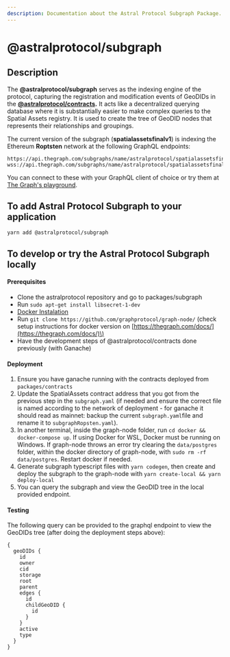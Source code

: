 ```yaml
---
description: Documentation about the Astral Protocol Subgraph Package.
---
```


# @astralprotocol/subgraph

## **Description**

The **@astralprotocol/subgraph** serves as the indexing engine of the protocol, capturing the registration and modification events of GeoDIDs in the [**@astralprotocol/contracts**](docs/)**.** It acts like a decentralized querying database where it is substantially easier to make complex queries to the Spatial Assets registry. It is used to create the tree of GeoDID nodes that represents their relationships and groupings.

The current version of the subgraph \(**spatialassetsfinalv1**\) is indexing the Ethereum **Roptsten** network at the following GraphQL endpoints:

```text
https://api.thegraph.com/subgraphs/name/astralprotocol/spatialassetsfinalv1
wss://api.thegraph.com/subgraphs/name/astralprotocol/spatialassetsfinalv1
```

You can connect to these with your GraphQL client of choice or try them at [The Graph's playground](https://thegraph.com/explorer/subgraph/astralprotocol/spatialassetsv06).

## **To add Astral Protocol Subgraph to your application**

```text
yarn add @astralprotocol/subgraph
```

## **To develop or try the Astral Protocol Subgraph locally**

#### Prerequisites

* Clone the astralprotocol repository and go to packages/subgraph
* Run `sudo apt-get install libsecret-1-dev`
* [Docker Instalation](https://docs.docker.com/install/linux/docker-ce/debian/)
* Run `git clone https://github.com/graphprotocol/graph-node/` \(check setup instructions for docker version  on [https://thegraph.com/docs/](https://thegraph.com/docs/)\)
* Have the development steps of @astralprotocol/contracts done previously \(with Ganache\)

#### Deployment

1. Ensure you have ganache running with the contracts deployed from `packages/contracts`
2. Update the SpatialAssets contract address that you got from the previous step in the `subgraph.yaml` \(if needed and ensure the correct file is named according to the network of deployment - for ganache it should read as mainnet: backup the current `subgraph.yaml`file and rename it to `subgraphRopsten.yaml`\).
3. In another terminal, inside the graph-node folder, run `cd docker && docker-compose up`. If using Docker for WSL, Docker must be running on Windows. If graph-node throws an error try clearing the `data/postgres` folder, within the docker directory of graph-node, with `sudo rm -rf data/postgres`. Restart docker if needed.
4. Generate subgraph typescript files with `yarn codegen`, then create and deploy the subgraph to the graph-node with `yarn create-local && yarn deploy-local`
5. You can query the subgraph and view the GeoDID tree in the local provided endpoint.

#### Testing

The following query can be provided to the graphql endpoint to view the GeoDIDs tree \(after doing the deployment steps above\):

```text
{
  geoDIDs {
    id
    owner
    cid
    storage
    root
    parent
    edges {
      id
      childGeoDID {
        id
      }
    }
    active
    type
  }
}
```

